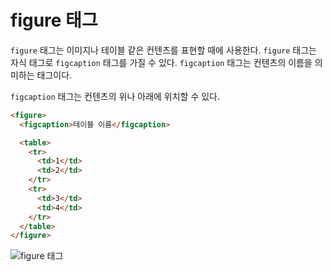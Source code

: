 # figure 태그
`figure` 태그는 이미지나 테이블 같은 컨텐츠를 표현할 때에 사용한다. `figure` 태그는 자식 태그로 `figcaption` 태그를 가질 수 있다. `figcaption` 태그는 컨텐츠의 이름을 의미하는 태그이다.

`figcaption` 태그는 컨텐츠의 위나 아래에 위치할 수 있다.

```html
<figure>
  <figcaption>테이블 이름</figcaption>

  <table>
    <tr>
      <td>1</td>
      <td>2</td>
    </tr>
    <tr>
      <td>3</td>
      <td>4</td>
    </tr>
  </table>
</figure>
```

![figure 태그](https://drive.google.com/uc?export=view&id=18kMIU_b-va8HNgCwo3zVeLo1swb7nKuH)